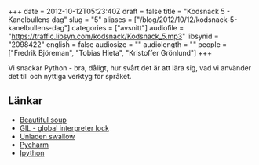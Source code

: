 +++
date = 2012-10-12T05:23:40Z
draft = false
title = "Kodsnack 5 - Kanelbullens dag"
slug = "5"
aliases = ["/blog/2012/10/12/kodsnack-5-kanelbullens-dag"]
categories = ["avsnitt"]
audiofile = "https://traffic.libsyn.com/kodsnack/Kodsnack_5.mp3"
libsynid = "2098422"
english = false
audiosize = ""
audiolength = ""
people = ["Fredrik Björeman", "Tobias Hieta", "Kristoffer Grönlund"]
+++

Vi snackar Python - bra, dåligt, hur svårt det är att lära sig, vad vi använder det till och nyttiga verktyg för språket.

## Länkar ##

* [Beautiful soup](http://www.crummy.com/software/BeautifulSoup/)
* [GIL - global interpreter lock](http://stackoverflow.com/questions/1294382/what-is-a-global-interpreter-lock-gil)
* [Unladen swallow](https://en.wikipedia.org/wiki/Unladen_Swallow)
* [Pycharm](http://www.jetbrains.com/pycharm/)
* [Ipython](http://ipython.org)

